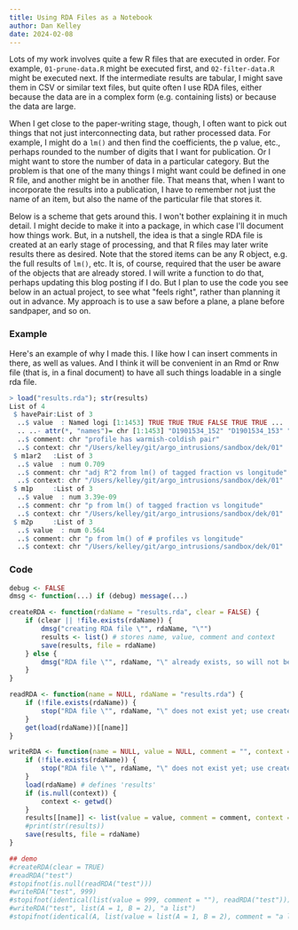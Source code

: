 ```yaml
---
title: Using RDA Files as a Notebook
author: Dan Kelley
date: 2024-02-08
---
```


Lots of my work involves quite a few R files that are executed in order.  For
example, `01-prune-data.R` might be executed first, and `02-filter-data.R`
might be executed next.  If the intermediate results are tabular, I might save
them in CSV or similar text files, but quite often I use RDA files, either
because the data are in a complex form (e.g. containing lists) or because the
data are large.

When I get close to the paper-writing stage, though, I often want to pick out
things that not just interconnecting data, but rather processed data. For
example, I might do a `lm()` and then find the coefficients, the p value,
etc., perhaps rounded to the number of digits that I want for publication.  Or
I might want to store the number of data in a particular category.  But the
problem is that one of the many things I might want could be defined in one R
file, and another might be in another file. That means that, when I want to
incorporate the results into a publication, I have to remember not just the name
of an item, but also the name of the particular file that stores it.

Below is a scheme that gets around this.  I won't bother explaining it in much
detail.  I might decide to make it into a package, in which case I'll document
how things work.  But, in a nutshell, the idea is that a single RDA file is
created at an early stage of processing, and that R files may later write
results there as desired.  Note that the stored items can be any R object, e.g.
the full results of `lm()`, etc.  It is, of course, required that the user be
aware of the objects that are already stored.  I will write a function to do
that, perhaps updating this blog posting if I do.  But I plan to use the code
you see below in an actual project, to see what "feels right", rather than
planning it out in advance.  My approach is to use a saw before a plane, a
plane before sandpaper, and so on.

### Example

Here's an example of why I made this. I like how I can insert comments in
there, as well as values.  And I think it will be convenient in an Rmd or Rnw
file (that is, in a final document) to have all such things loadable in a
single rda file.

```R
> load("results.rda"); str(results)
List of 4
 $ havePair:List of 3
  ..$ value  : Named logi [1:1453] TRUE TRUE TRUE FALSE TRUE TRUE ...
  .. ..- attr(*, "names")= chr [1:1453] "D1901534_152" "D1901534_153" "D3901601_002" "D3901601_003" ...
  ..$ comment: chr "profile has warmish-coldish pair"
  ..$ context: chr "/Users/kelley/git/argo_intrusions/sandbox/dek/01"
 $ m1ar2   :List of 3
  ..$ value  : num 0.709
  ..$ comment: chr "adj R^2 from lm() of tagged fraction vs longitude"
  ..$ context: chr "/Users/kelley/git/argo_intrusions/sandbox/dek/01"
 $ m1p     :List of 3
  ..$ value  : num 3.39e-09
  ..$ comment: chr "p from lm() of tagged fraction vs longitude"
  ..$ context: chr "/Users/kelley/git/argo_intrusions/sandbox/dek/01"
 $ m2p     :List of 3
  ..$ value  : num 0.564
  ..$ comment: chr "p from lm() of # profiles vs longitude"
  ..$ context: chr "/Users/kelley/git/argo_intrusions/sandbox/dek/01"
```

### Code


```R
debug <- FALSE
dmsg <- function(...) if (debug) message(...)

createRDA <- function(rdaName = "results.rda", clear = FALSE) {
    if (clear || !file.exists(rdaName)) {
        dmsg("creating RDA file \"", rdaName, "\"")
        results <- list() # stores name, value, comment and context
        save(results, file = rdaName)
    } else {
        dmsg("RDA file \"", rdaName, "\" already exists, so will not be recreated")
    }
}

readRDA <- function(name = NULL, rdaName = "results.rda") {
    if (!file.exists(rdaName)) {
        stop("RDA file \"", rdaName, "\" does not exist yet; use createRDA()")
    }
    get(load(rdaName))[[name]]
}

writeRDA <- function(name = NULL, value = NULL, comment = "", context = NULL, rdaName = "results.rda") {
    if (!file.exists(rdaName)) {
        stop("RDA file \"", rdaName, "\" does not exist yet; use createRDA()")
    }
    load(rdaName) # defines 'results'
    if (is.null(context)) {
        context <- getwd()
    }
    results[[name]] <- list(value = value, comment = comment, context = context)
    #print(str(results))
    save(results, file = rdaName)
}

## demo
#createRDA(clear = TRUE)
#readRDA("test")
#stopifnot(is.null(readRDA("test")))
#writeRDA("test", 999)
#stopifnot(identical(list(value = 999, comment = ""), readRDA("test")))
#writeRDA("test", list(A = 1, B = 2), "a list")
#stopifnot(identical(A, list(value = list(A = 1, B = 2), comment = "a list")))
```
